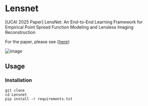 # Lensnet
[IJCAI 2025 Paper] LensNet: An End-to-End Learning Framework for Empirical Point Spread Function Modeling and Lensless Imaging Reconstruction

For the paper, please see {[here](https://arxiv.org/pdf/2505.01755?)}

![image]()

## Usage
### Installation
```
git clone 
cd Lensnet
pip install -r requirements.txt
```
